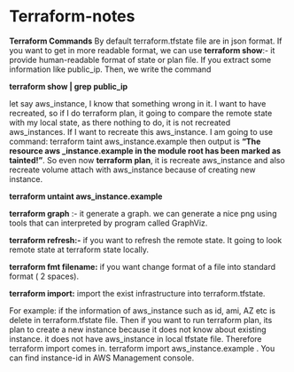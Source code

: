 # Terraform-notes
**Terraform Commands**
By default terraform.tfstate file are in json format. If you want to get in more readable  format, we can use 
**terraform show**:- it provide human-readable format of state or plan file. If you extract some information like public_ip. Then, we write the command 

**terraform show | grep public_ip**

let say aws_instance, I know that something wrong in it. I want to have recreated, so if I do terraform plan, it going to compare the remote state with my local state, as there nothing to do, it is not recreated aws_instances. If I want to recreate this aws_instance. I am going to
use command: terraform taint aws_instance.example then output is **“The resource aws
_instance.example in the module root has been marked as tainted!”**. So even now **terraform plan**, it is recreate aws_instance and also recreate volume attach with aws_instance because of creating new instance.

**terraform untaint aws_instance.example**

**terraform graph** :- it generate a graph.	
we can generate a nice png using tools that can interpreted by program called GraphViz.

**terraform refresh:-** if you want to refresh the remote state. It going to look remote state at terraform state locally.

**terraform fmt filename:** if you want change format of a file into standard format ( 2 spaces).

**terraform import:** import the exist infrastructure into terraform.tfstate.

For example: if the information of aws_instance such as id, ami, AZ etc is delete in  terraform.tfstate file. Then if you want to run  terraform plan, its plan to create a new instance because it does not know about existing instance. it does not have aws_instance in local tfstate file. Therefore terraform import comes in.
terraform import aws_instance.example <instance-id> . You can find instance-id in AWS Management console.
